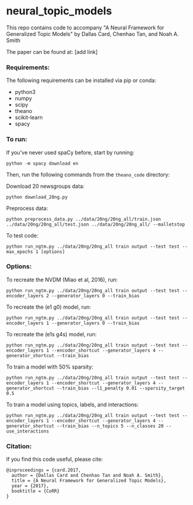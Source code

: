 # neural_topic_models

This repo contains code to accompany "A Neural Framework for Generalized Topic Models" by Dallas Card, Chenhao Tan, and Noah A. Smith

The paper can be found at: [add link]


### Requirements:

The following requirements can be installed via pip or conda:

* python3
* numpy
* scipy
* theano
* scikit-learn
* spacy

### To run:

If you've never used spaCy before, start by running:

`python -m spacy download en`

Then, run the following commands from the `theano_code` directory:

Download 20 newsgroups data:

`python download_20ng.py`

Preprocess data: 

`python preprocess_data.py ../data/20ng/20ng_all/train.json ../data/20ng/20ng_all/test.json ../data/20ng/20ng_all/ --malletstop`

To test code:

`python run_ngtm.py ../data/20ng/20ng_all train output --test test --max_epochs 1 [options]`

### Options:

To recreate the NVDM (Miao et al, 2016), run:

`python run_ngtm.py ../data/20ng/20ng_all train output --test test --encoder_layers 2 --generator_layers 0 --train_bias`

To recreate the (e1 g0) model, run:

`python run_ngtm.py ../data/20ng/20ng_all train output --test test --encoder_layers 1 --generator_layers 0 --train_bias`

To recreate the (e1s g4s) model, run:

`python run_ngtm.py ../data/20ng/20ng_all train output --test test --encoder_layers 1 --encoder_shortcut --generator_layers 4 --generator_shortcut --train_bias`

To train a model with 50% sparsity:

`python run_ngtm.py ../data/20ng/20ng_all train output --test test --encoder_layers 1 --encoder_shortcut --generator_layers 4 --generator_shortcut --train_bias --l1_penalty 0.01 --sparsity_target 0.5`

To train a model using topics, labels, and interactions:

`python run_ngtm.py ../data/20ng/20ng_all train output --test test --encoder_layers 1 --encoder_shortcut --generator_layers 4 --generator_shortcut --train_bias --n_topics 5 --n_classes 20 --use_interactions`

### Citation:
If you find this code useful, please cite:
```
@inproceedings = {card.2017,
  author = {Dallas Card and Chenhao Tan and Noah A. Smith},
  title = {A Neural Framework for Generalized Topic Models},
  year = {2017},
  booktitle = {CoRR}
}
```
